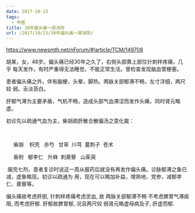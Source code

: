 ```yaml
---
date: 2017-10-23
tags:
  - 中医
title: 30年偏头痛一周消除
url: /2017/10/23/30年偏头痛一周消除/
---
```




https://www.newsmth.net/nForum/#!article/TCM/149708

胡某，女，48岁。偏头痛已经30年之久了，右侧头部靠上部位针刺样疼痛，几乎 每天发作，有时严重得无法睡觉，不能正常生活。曾检查发现脑血管梗塞。

患者偏头痛之外，伴有脑梗，头晕，脚热。两脉关部郁滞不畅，左寸浮细，两尺较 弱。舌淡苔白。 

肝郁气滞为主要矛盾，气机不畅，造成头部气血滞涩而发作头痛，同时肾元略虚。 

初诊先以疏通气血为主，柴胡疏肝散合散偏汤之意化裁： 

  

     柴胡    枳壳   赤芍   甘草  川芎  蔓荆子  苍术    

     香附   郁李仁   升麻  刺蒺藜   山茱萸 

 服完七剂，患者复诊时说这一周从服药后就没有再发作偏头痛。诊脉郁滞之象已减，虚象略现。初诊以疏通为 用，现在可以略加补益，增熟地、党参，减郁李仁、蒺藜等。



偏头痛故考虑肝胆, 针刺样疼痛考虑淤血, 故 两脉关部郁滞不畅 不考虑脾胃气滞痰阻, 而考虑肝郁. 肝郁故脾胃郁, 况且两尺较 弱肾元略虚母病及子, 肝虚而郁.
